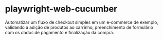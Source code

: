 # playwright-web-cucumber
 Automatizar um fluxo de checkout simples em um e-commerce de exemplo,  validando a adição de produtos ao carrinho, preenchimento de formulário com os dados de  pagamento e finalização da compra.
